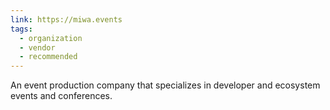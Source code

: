 ```yaml
---
link: https://miwa.events
tags:
  - organization
  - vendor
  - recommended
---
```

An event production company that specializes in developer and ecosystem events and conferences. 